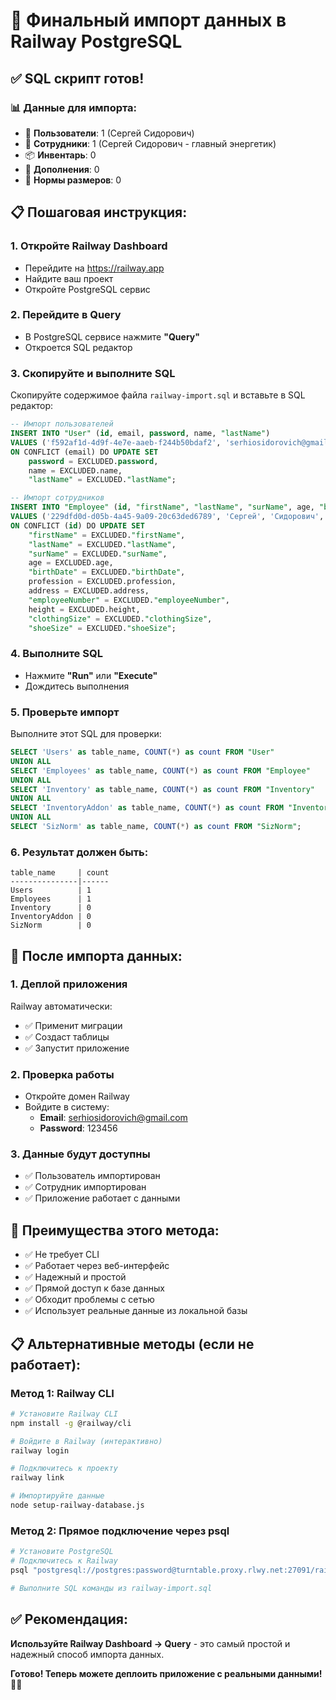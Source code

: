 # 🚀 Финальный импорт данных в Railway PostgreSQL

## ✅ **SQL скрипт готов!**

### **📊 Данные для импорта:**
- 👥 **Пользователи**: 1 (Сергей Сидорович)
- 👷 **Сотрудники**: 1 (Сергей Сидорович - главный энергетик)
- 📦 **Инвентарь**: 0
- 🔧 **Дополнения**: 0
- 📏 **Нормы размеров**: 0

## 📋 **Пошаговая инструкция:**

### **1. Откройте Railway Dashboard**
- Перейдите на https://railway.app
- Найдите ваш проект
- Откройте PostgreSQL сервис

### **2. Перейдите в Query**
- В PostgreSQL сервисе нажмите **"Query"**
- Откроется SQL редактор

### **3. Скопируйте и выполните SQL**
Скопируйте содержимое файла `railway-import.sql` и вставьте в SQL редактор:

```sql
-- Импорт пользователей
INSERT INTO "User" (id, email, password, name, "lastName") 
VALUES ('f592af1d-4d9f-4e7e-aaeb-f244b50bdaf2', 'serhiosidorovich@gmail.com', '$2b$10$zHasLgG8aGfnqjWYyZWOvO477XE1bbN5oaYUqkhgObzE0uGertFH6', 'Сергей', 'Сидорович')
ON CONFLICT (email) DO UPDATE SET
    password = EXCLUDED.password,
    name = EXCLUDED.name,
    "lastName" = EXCLUDED."lastName";

-- Импорт сотрудников
INSERT INTO "Employee" (id, "firstName", "lastName", "surName", age, "birthDate", profession, address, "employeeNumber", height, "clothingSize", "shoeSize", "userId") 
VALUES ('229dfd0d-d05b-4a45-9a09-20c63ded6789', 'Сергей', 'Сидорович', 'Юрьевич', 38, '1987-05-13T00:00:00.000Z', 'главный энергетик', '65 Смирнова', '9439', 180, '52', '43', 'f592af1d-4d9f-4e7e-aaeb-f244b50bdaf2')
ON CONFLICT (id) DO UPDATE SET
    "firstName" = EXCLUDED."firstName",
    "lastName" = EXCLUDED."lastName",
    "surName" = EXCLUDED."surName",
    age = EXCLUDED.age,
    "birthDate" = EXCLUDED."birthDate",
    profession = EXCLUDED.profession,
    address = EXCLUDED.address,
    "employeeNumber" = EXCLUDED."employeeNumber",
    height = EXCLUDED.height,
    "clothingSize" = EXCLUDED."clothingSize",
    "shoeSize" = EXCLUDED."shoeSize";
```

### **4. Выполните SQL**
- Нажмите **"Run"** или **"Execute"**
- Дождитесь выполнения

### **5. Проверьте импорт**
Выполните этот SQL для проверки:

```sql
SELECT 'Users' as table_name, COUNT(*) as count FROM "User"
UNION ALL
SELECT 'Employees' as table_name, COUNT(*) as count FROM "Employee"
UNION ALL
SELECT 'Inventory' as table_name, COUNT(*) as count FROM "Inventory"
UNION ALL
SELECT 'InventoryAddon' as table_name, COUNT(*) as count FROM "InventoryAddon"
UNION ALL
SELECT 'SizNorm' as table_name, COUNT(*) as count FROM "SizNorm";
```

### **6. Результат должен быть:**
```
table_name     | count
---------------|------
Users          | 1
Employees      | 1
Inventory      | 0
InventoryAddon | 0
SizNorm        | 0
```

## 🚀 **После импорта данных:**

### **1. Деплой приложения**
Railway автоматически:
- ✅ Применит миграции
- ✅ Создаст таблицы
- ✅ Запустит приложение

### **2. Проверка работы**
- Откройте домен Railway
- Войдите в систему:
  - **Email**: serhiosidorovich@gmail.com
  - **Password**: 123456

### **3. Данные будут доступны**
- ✅ Пользователь импортирован
- ✅ Сотрудник импортирован
- ✅ Приложение работает с данными

## 🎯 **Преимущества этого метода:**
- ✅ Не требует CLI
- ✅ Работает через веб-интерфейс
- ✅ Надежный и простой
- ✅ Прямой доступ к базе данных
- ✅ Обходит проблемы с сетью
- ✅ Использует реальные данные из локальной базы

## 📋 **Альтернативные методы (если не работает):**

### **Метод 1: Railway CLI**
```bash
# Установите Railway CLI
npm install -g @railway/cli

# Войдите в Railway (интерактивно)
railway login

# Подключитесь к проекту
railway link

# Импортируйте данные
node setup-railway-database.js
```

### **Метод 2: Прямое подключение через psql**
```bash
# Установите PostgreSQL
# Подключитесь к Railway
psql "postgresql://postgres:password@turntable.proxy.rlwy.net:27091/railway"

# Выполните SQL команды из railway-import.sql
```

## ✅ **Рекомендация:**
**Используйте Railway Dashboard -> Query** - это самый простой и надежный способ импорта данных.

**Готово! Теперь можете деплоить приложение с реальными данными!** 🚀✨
